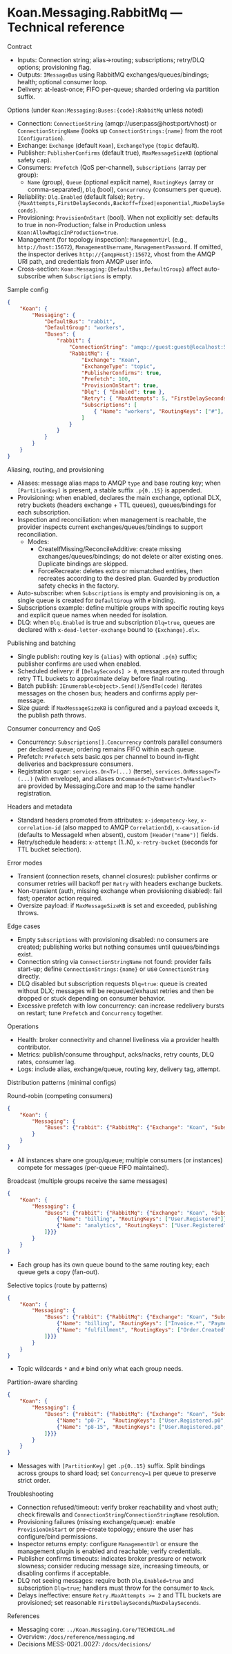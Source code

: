 # Koan.Messaging.RabbitMq — Technical reference

Contract
- Inputs: Connection string; alias→routing; subscriptions; retry/DLQ options; provisioning flag.
- Outputs: `IMessageBus` using RabbitMQ exchanges/queues/bindings; health; optional consumer loop.
- Delivery: at-least-once; FIFO per-queue; sharded ordering via partition suffix.

Options (under `Koan:Messaging:Buses:{code}:RabbitMq` unless noted)
- Connection: `ConnectionString` (amqp://user:pass@host:port/vhost) or `ConnectionStringName` (looks up `ConnectionStrings:{name}` from the root `IConfiguration`).
- Exchange: `Exchange` (default `Koan`), `ExchangeType` (`topic` default).
- Publisher: `PublisherConfirms` (default true), `MaxMessageSizeKB` (optional safety cap).
- Consumers: `Prefetch` (QoS per-channel), `Subscriptions` (array per group):
	- `Name` (group), `Queue` (optional explicit name), `RoutingKeys` (array or comma-separated), `Dlq` (bool), `Concurrency` (consumers per queue).
- Reliability: `Dlq.Enabled` (default false); `Retry.{MaxAttempts,FirstDelaySeconds,Backoff=fixed|exponential,MaxDelaySeconds}`.
- Provisioning: `ProvisionOnStart` (bool). When not explicitly set: defaults to true in non-Production; false in Production unless `Koan:AllowMagicInProduction=true`.
- Management (for topology inspection): `ManagementUrl` (e.g., `http://host:15672`), `ManagementUsername`, `ManagementPassword`. If omitted, the inspector derives `http://{amqpHost}:15672`, vhost from the AMQP URI path, and credentials from AMQP user info.
- Cross-section: `Koan:Messaging:{DefaultBus,DefaultGroup}` affect auto-subscribe when `Subscriptions` is empty.

Sample config

```json
{
	"Koan": {
		"Messaging": {
			"DefaultBus": "rabbit",
			"DefaultGroup": "workers",
			"Buses": {
				"rabbit": {
					"ConnectionString": "amqp://guest:guest@localhost:5672",
					"RabbitMq": {
						"Exchange": "Koan",
						"ExchangeType": "topic",
						"PublisherConfirms": true,
						"Prefetch": 100,
						"ProvisionOnStart": true,
						"Dlq": { "Enabled": true },
						"Retry": { "MaxAttempts": 5, "FirstDelaySeconds": 2, "Backoff": "exponential", "MaxDelaySeconds": 60 },
						"Subscriptions": [
							{ "Name": "workers", "RoutingKeys": ["#"], "Dlq": true, "Concurrency": 1 }
						]
					}
				}
			}
		}
	}
}
```

Aliasing, routing, and provisioning
- Aliases: message alias maps to AMQP `type` and base routing key; when `[PartitionKey]` is present, a stable suffix `.p{0..15}` is appended.
- Provisioning: when enabled, declares the main exchange, optional DLX, retry buckets (headers exchange + TTL queues), queues/bindings for each subscription.
- Inspection and reconciliation: when management is reachable, the provider inspects current exchanges/queues/bindings to support reconciliation.
	- Modes:
		- CreateIfMissing/ReconcileAdditive: create missing exchanges/queues/bindings; do not delete or alter existing ones. Duplicate bindings are skipped.
		- ForceRecreate: deletes extra or mismatched entities, then recreates according to the desired plan. Guarded by production safety checks in the factory.
- Auto-subscribe: when `Subscriptions` is empty and provisioning is on, a single queue is created for `DefaultGroup` with `#` binding.
- Subscriptions example: define multiple groups with specific routing keys and explicit queue names when needed for isolation.
- DLQ: when `Dlq.Enabled` is true and subscription `Dlq=true`, queues are declared with `x-dead-letter-exchange` bound to `{Exchange}.dlx`.

Publishing and batching
- Single publish: routing key is `{alias}` with optional `.p{n}` suffix; publisher confirms are used when enabled.
- Scheduled delivery: if `[DelaySeconds] > 0`, messages are routed through retry TTL buckets to approximate delay before final routing.
- Batch publish: `IEnumerable<object>.Send()`/`SendTo(code)` iterates messages on the chosen bus; headers and confirms apply per-message.
- Size guard: if `MaxMessageSizeKB` is configured and a payload exceeds it, the publish path throws.

Consumer concurrency and QoS
- Concurrency: `Subscriptions[].Concurrency` controls parallel consumers per declared queue; ordering remains FIFO within each queue.
- Prefetch: `Prefetch` sets basic.qos per channel to bound in-flight deliveries and backpressure consumers.
 - Registration sugar: `services.On<T>(...)` (terse), `services.OnMessage<T>(...)` (with envelope), and aliases `OnCommand<T>`/`OnEvent<T>`/`Handle<T>` are provided by Messaging.Core and map to the same handler registration.

Headers and metadata
- Standard headers promoted from attributes: `x-idempotency-key`, `x-correlation-id` (also mapped to AMQP `CorrelationId`), `x-causation-id` (defaults to MessageId when absent), custom `[Header("name")]` fields.
- Retry/schedule headers: `x-attempt` (1..N), `x-retry-bucket` (seconds for TTL bucket selection).

Error modes
- Transient (connection resets, channel closures): publisher confirms or consumer retries will backoff per `Retry` with headers exchange buckets.
- Non-transient (auth, missing exchange when provisioning disabled): fail fast; operator action required.
- Oversize payload: if `MaxMessageSizeKB` is set and exceeded, publishing throws.

Edge cases
- Empty `Subscriptions` with provisioning disabled: no consumers are created; publishing works but nothing consumes until queues/bindings exist.
- Connection string via `ConnectionStringName` not found: provider fails start-up; define `ConnectionStrings:{name}` or use `ConnectionString` directly.
- DLQ disabled but subscription requests `Dlq=true`: queue is created without DLX; messages will be requeued/exhaust retries and then be dropped or stuck depending on consumer behavior.
- Excessive prefetch with low concurrency: can increase redelivery bursts on restart; tune `Prefetch` and `Concurrency` together.

Operations
- Health: broker connectivity and channel liveliness via a provider health contributor.
- Metrics: publish/consume throughput, acks/nacks, retry counts, DLQ rates, consumer lag.
- Logs: include alias, exchange/queue, routing key, delivery tag, attempt.

Distribution patterns (minimal configs)

Round-robin (competing consumers)

```json
{
	"Koan": {
		"Messaging": {
			"Buses": {"rabbit": {"RabbitMq": {"Exchange": "Koan", "Subscriptions": [{"Name": "workers", "RoutingKeys": ["#"], "Concurrency": 4}]}}}
		}
	}
}
```

- All instances share one group/queue; multiple consumers (or instances) compete for messages (per-queue FIFO maintained).

Broadcast (multiple groups receive the same messages)

```json
{
	"Koan": {
		"Messaging": {
			"Buses": {"rabbit": {"RabbitMq": {"Exchange": "Koan", "Subscriptions": [
				{"Name": "billing", "RoutingKeys": ["User.Registered"]},
				{"Name": "analytics", "RoutingKeys": ["User.Registered"]}
			]}}}
		}
	}
}
```

- Each group has its own queue bound to the same routing key; each queue gets a copy (fan-out).

Selective topics (route by patterns)

```json
{
	"Koan": {
		"Messaging": {
			"Buses": {"rabbit": {"RabbitMq": {"Exchange": "Koan", "Subscriptions": [
				{"Name": "billing", "RoutingKeys": ["Invoice.*", "Payment.#"]},
				{"Name": "fulfillment", "RoutingKeys": ["Order.Created", "Order.Shipped"]}
			]}}}
		}
	}
}
```

- Topic wildcards `*` and `#` bind only what each group needs.

Partition-aware sharding

```json
{
	"Koan": {
		"Messaging": {
			"Buses": {"rabbit": {"RabbitMq": {"Exchange": "Koan", "Subscriptions": [
				{"Name": "p0-7",  "RoutingKeys": ["User.Registered.p0", "User.Registered.p1", "User.Registered.p2", "User.Registered.p3", "User.Registered.p4", "User.Registered.p5", "User.Registered.p6", "User.Registered.p7"]},
				{"Name": "p8-15", "RoutingKeys": ["User.Registered.p8", "User.Registered.p9", "User.Registered.p10", "User.Registered.p11", "User.Registered.p12", "User.Registered.p13", "User.Registered.p14", "User.Registered.p15"]}
			]}}}
		}
	}
}
```

- Messages with `[PartitionKey]` get `.p{0..15}` suffix. Split bindings across groups to shard load; set `Concurrency=1` per queue to preserve strict order.

Troubleshooting
- Connection refused/timeout: verify broker reachability and vhost auth; check firewalls and `ConnectionString`/`ConnectionStringName` resolution.
- Provisioning failures (missing exchange/queue): enable `ProvisionOnStart` or pre-create topology; ensure the user has configure/bind permissions.
- Inspector returns empty: configure `ManagementUrl` or ensure the management plugin is enabled and reachable; verify credentials.
- Publisher confirms timeouts: indicates broker pressure or network slowness; consider reducing message size, increasing timeouts, or disabling confirms if acceptable.
- DLQ not seeing messages: require both `Dlq.Enabled=true` and subscription `Dlq=true`; handlers must throw for the consumer to `Nack`.
- Delays ineffective: ensure `Retry.MaxAttempts >= 2` and TTL buckets are provisioned; set reasonable `FirstDelaySeconds`/`MaxDelaySeconds`.

References
- Messaging core: `../Koan.Messaging.Core/TECHNICAL.md`
- Overview: `/docs/reference/messaging.md`
- Decisions MESS-0021..0027: `/docs/decisions/`